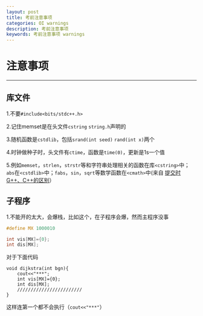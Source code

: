 ```yaml
---
layout: post
title: 考前注意事项
categories: OI warnings
description: 考前注意事项
keywords: 考前注意事项 warnings
---
```


# 注意事项

---

## 库文件

1.不要`#include<bits/stdc++.h>`

2.记住memset是在头文件`cstring` `string.h`声明的

3.随机函数是`cstdlib`，包括`srand(int seed)` `rand(int x)`两个

4.时钟做种子时，头文件有`ctime`，函数是`time(0)`，更新是1s一个值

5.例如`memset`，`strlen`，`strstr`等和字符串处理相关的函数在库`<cstring>`中；`abs`在`<cstdlib>`中；`fabs`，`sin`，`sqrt`等数学函数在`<cmath>`中(来自 [提交时G++、C++的区别](https://blog.csdn.net/disparity_cjk/article/details/53261160)）

## 子程序

1.不能开的太大，会爆栈，比如这个，在子程序会爆，然而主程序没事

```cpp
#define MX 1000010

int vis[MX]={0};
int dis[MX];
```
对于下面代码
```
void dijkstra(int bgn){
    cout<<"***";
    int vis[MX]={0};
    int dis[MX];
    ////////////////////////
}
```

这样连第一个都不会执行（`cout<<"***"`）

